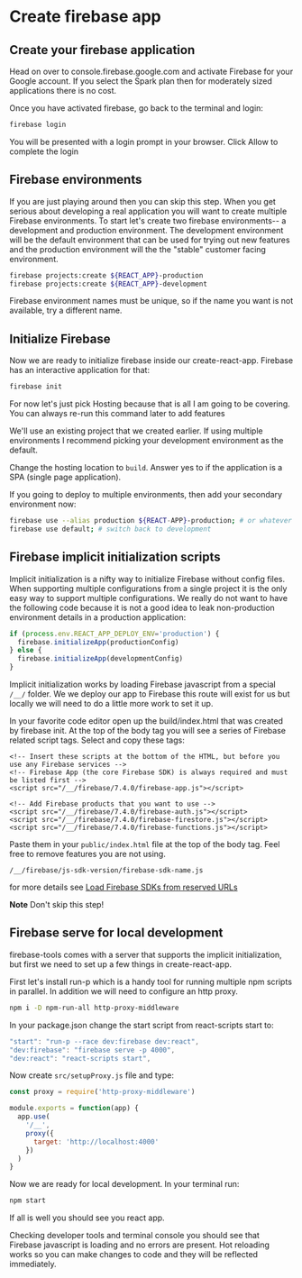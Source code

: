 # Create firebase app

## Create your firebase application

Head on over to console.firebase.google.com and activate Firebase for your Google account. If you select the Spark plan then for moderately sized applications there is no cost.

Once you have activated firebase, go back to the terminal and login:

```bash
firebase login
```

You will be presented with a login prompt in your browser. Click Allow to complete the login

## Firebase environments

If you are just playing around then you can skip this step. When you get serious about developing a real application you will want to create multiple Firebase environments. To start let's create two firebase environments-- a development and production environment. The development environment will be the default environment that can be used for trying out new features and the production environment will the the "stable" customer facing environment.

```bash
firebase projects:create ${REACT_APP}-production
firebase projects:create ${REACT_APP}-development
```

Firebase environment names must be unique, so if the name you want is not available, try a different name.

## Initialize Firebase

Now we are ready to initialize firebase inside our create-react-app. Firebase has an interactive application for that:

```bash
firebase init
```

For now let's just pick Hosting because that is all I am going to be covering. You can always re-run this command later to add features

We'll use an existing project that we created earlier. If using multiple environments I recommend picking your development environment as the default.

Change the hosting location to `build`. Answer yes to if the application is a SPA \(single page application\).

If you going to deploy to multiple environments, then add your secondary environment now:

```bash
firebase use --alias production ${REACT-APP}-production; # or whatever name you ended up picking
firebase use default; # switch back to development
```

## Firebase implicit initialization scripts

Implicit initialization is a nifty way to initialize Firebase without config files. When supporting multiple configurations from a single project it is the only easy way to support multiple configurations. We really do not want to have the following code because it is not a good idea to leak non-production environment details in a production application:

```javascript
if (process.env.REACT_APP_DEPLOY_ENV='production') {
  firebase.initializeApp(productionConfig)
} else {
  firebase.initializeApp(developmentConfig) 
}
```

Implicit initialization works by loading Firebase javascript from a special `/__/` folder. We we deploy our app to Firebase this route will exist for us but locally we will need to do a little more work to set it up.

In your favorite code editor open up the build/index.html that was created by firebase init. At the top of the body tag you will see a series of Firebase related script tags. Select and copy these tags:

```markup
<!-- Insert these scripts at the bottom of the HTML, but before you use any Firebase services -->
<!-- Firebase App (the core Firebase SDK) is always required and must be listed first -->
<script src="/__/firebase/7.4.0/firebase-app.js"></script>

<!-- Add Firebase products that you want to use -->
<script src="/__/firebase/7.4.0/firebase-auth.js"></script>
<script src="/__/firebase/7.4.0/firebase-firestore.js"></script>
<script src="/__/firebase/7.4.0/firebase-functions.js"></script>
```

Paste them in your `public/index.html` file at the top of the body tag. Feel free to remove features you are not using.

`/__/firebase/js-sdk-version/firebase-sdk-name.js`

for more details see [Load Firebase SDKs from reserved URLs](https://firebase.google.com/docs/hosting/reserved-urls?authuser=0)

**Note** Don't skip this step!

## Firebase serve for local development

firebase-tools comes with a server that supports the implicit initialization, but first we need to set up a few things in create-react-app.

First let's install run-p which is a handy tool for running multiple npm scripts in parallel. In addition we will need to configure an http proxy.

```bash
npm i -D npm-run-all http-proxy-middleware
```

In your package.json change the start script from react-scripts start to:

```javascript
"start": "run-p --race dev:firebase dev:react",
"dev:firebase": "firebase serve -p 4000",
"dev:react": "react-scripts start",
```

Now create `src/setupProxy.js` file and type:

```javascript
const proxy = require('http-proxy-middleware')

module.exports = function(app) {
  app.use(
    '/__',
    proxy({
      target: 'http://localhost:4000'
    })
  )
}
```

Now we are ready for local development. In your terminal run:

```bash
npm start
```

If all is well you should see you react app.

Checking developer tools and terminal console you should see that Firebase javascript is loading and no errors are present. Hot reloading works so you can make changes to code and they will be reflected immediately.

